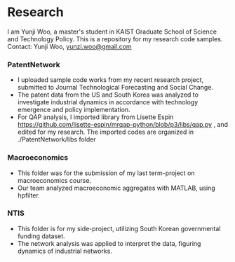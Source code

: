 # Research
I am Yunji Woo, a master's student in KAIST Graduate School of Science and Technology Policy. 
This is a repository for my research code samples. 
Contact: Yunji Woo, yunzi.woo@gmail.com
### PatentNetwork 
* I uploaded sample code works from my recent research project, submitted to Journal Technological Forecasting and Social Change. 
* The patent data from the US and South Korea was analyzed to investigate industrial dynamics in accordance with technology emergence and policy implementation. 
* For QAP analysis, I imported library from Lisette Espin https://github.com/lisette-espin/mrqap-python/blob/p3/libs/qap.py , and edited for my research. The imported codes are organized in ./PatentNetwork/libs folder
### Macroeconomics 
* This folder was for the submission of my last term-project on macroeconomics course. 
* Our team analyzed macroeconomic aggregates with MATLAB, using hpfilter.
### NTIS
* This folder is for my side-project, utilizing South Korean governmental funding dataset. 
* The network analysis was applied to interpret the data, figuring dynamics of industrial networks.